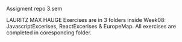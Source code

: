 Assigment repo 3.sem


LAURITZ MAX HAUGE
Exercises are in 3 folders inside Week08: JavascriptExcerises, ReactExcerises & EuropeMap. All exercises are completed in coresponding folder.